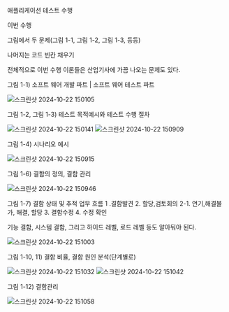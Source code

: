 애플리케이션 테스트 수행

이번 수행 

그림에서 두 문제(그림 1-1, 그림 1-2, 그림 1-3, 등등)

나머지는 코드 빈칸 채우기

전체적으로 이번 수행 이론들은 산업기사에 가끔 나오는 문제도 있다.


그림 1-1) 
소프트 웨어 개발 파트 | 소프트 웨어 테스트 파트

![스크린샷 2024-10-22 150105](https://github.com/user-attachments/assets/b5035913-149b-4629-a869-bff388d6bb17)

그림 1-2, 그림 1-3)
테스트 목적예시와 테스트 수행 절차

![스크린샷 2024-10-22 150141](https://github.com/user-attachments/assets/2a84b3c5-eedd-4adc-90d0-ec4531d341b5)
![스크린샷 2024-10-22 150909](https://github.com/user-attachments/assets/e4e3b59d-3862-44ef-8190-1f4bce980853)

그림 1-4)
시나리오 예시 

![스크린샷 2024-10-22 150915](https://github.com/user-attachments/assets/107fbe92-e811-4c04-bb3e-0d6afd38d3c2)

그림 1-6)
결함의 정의, 결함 관리

![스크린샷 2024-10-22 150946](https://github.com/user-attachments/assets/60df056b-6226-47bd-a64f-61069be33ec5)

그림 1-7)
결함 상태 및 추적 업무 흐름
1 .결함발견 2. 할당,검토회의 2-1. 연기,해결불가, 해결, 할당 3. 결함수정 4. 수정 확인

기능 결함, 시스템 결함, 그리고 하이드 레벨, 로드 레벨 등도 알아둬야 된다.

![스크린샷 2024-10-22 151003](https://github.com/user-attachments/assets/000bd1de-4275-4488-be5d-c9600370882b)

그림 1-10, 11)
결함 비율, 결함 원인 분석(단계별로)

![스크린샷 2024-10-22 151032](https://github.com/user-attachments/assets/28d97303-8912-4ab9-a336-d17a404eaeb3)
![스크린샷 2024-10-22 151042](https://github.com/user-attachments/assets/d572f42c-53c3-48cc-bba3-a138179ff04c)

그림 1-12)
결함관리

![스크린샷 2024-10-22 151058](https://github.com/user-attachments/assets/927780ca-c941-4a59-ac65-6a227c2bb43e)


